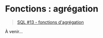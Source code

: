 # Fonctions : agrégation

> [SQL #13 - fonctions d'agrégation](https://www.youtube.com/watch?v=TnPLdAuGCzU)

À venir...
